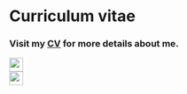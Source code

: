 # Curriculum vitae

### Visit my [CV](https://vetrivel07.github.io/vetrivel-m-cv/) for more details about me.

[<img src="https://img.shields.io/badge/HTML-Vetrivel%20M%20CV-green?logoColor=green" height="25">](https://vetrivel07.github.io/vetrivel-m-cv/) <br>
[<img src="https://img.shields.io/badge/PDF-Vetrivel%20M%20CV-green?logoColor=green" height="25">](https://github.com/user-attachments/files/17268520/Vetrivel.M.CV.pdf)


